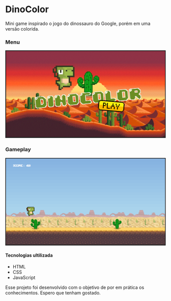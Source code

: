 # DinoColor

Mini game inspirado o jogo do dinossauro do Google, porém em uma versão colorida.

### Menu
![](https://github.com/Diiserra/DinoColorGame/blob/main/menu.png)

### Gameplay
![](https://github.com/Diiserra/DinoColorGame/blob/main/game.png)


#### Tecnologias ultilizada
* HTML
* CSS
* JavaScript

Esse projeto foi desenvolvido com o objetivo de por em prática os conhecimentos. Espero que tenham gostado.
